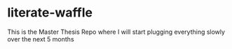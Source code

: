 # literate-waffle
This is the Master Thesis Repo where I will start plugging everything slowly over the next 5 months

